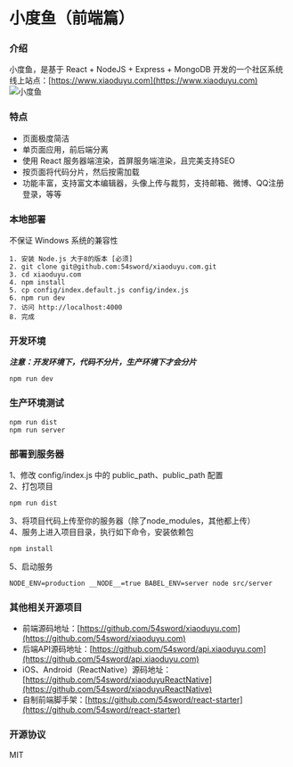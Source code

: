 # 小度鱼（前端篇）

### 介绍
小度鱼，是基于 React + NodeJS + Express + MongoDB 开发的一个社区系统  
线上站点：[https://www.xiaoduyu.com](https://www.xiaoduyu.com)  
![小度鱼](https://qncdn.xiaoduyu.com/1484410571.png "小度鱼")

### 特点
+ 页面极度简洁
+ 单页面应用，前后端分离
+ 使用 React 服务器端渲染，首屏服务端渲染，且完美支持SEO
+ 按页面将代码分片，然后按需加载
+ 功能丰富，支持富文本编辑器，头像上传与裁剪，支持邮箱、微博、QQ注册登录，等等

### 本地部署
不保证 Windows 系统的兼容性

```
1. 安装 Node.js 大于8的版本 [必须]  
2. git clone git@github.com:54sword/xiaoduyu.com.git  
3. cd xiaoduyu.com  
4. npm install  
5. cp config/index.default.js config/index.js  
6. npm run dev  
7. 访问 http://localhost:4000  
8. 完成
```

### 开发环境  

***注意：开发环境下，代码不分片，生产环境下才会分片***

```
npm run dev
```

### 生产环境测试


```
npm run dist
npm run server
```

### 部署到服务器
1、修改 config/index.js 中的 public_path、public_path 配置  
2、打包项目

```
npm run dist 
```
  
3、将项目代码上传至你的服务器（除了node_modules，其他都上传）  
4、服务上进入项目目录，执行如下命令，安装依赖包

```
npm install
```
5、启动服务  

```
NODE_ENV=production __NODE__=true BABEL_ENV=server node src/server
```

### 其他相关开源项目
 + 前端源码地址：[https://github.com/54sword/xiaoduyu.com](https://github.com/54sword/xiaoduyu.com)  
 + 后端API源码地址：[https://github.com/54sword/api.xiaoduyu.com](https://github.com/54sword/api.xiaoduyu.com)  
 + iOS、Android（ReactNative）源码地址：[https://github.com/54sword/xiaoduyuReactNative](https://github.com/54sword/xiaoduyuReactNative)  
 + 自制前端脚手架：[https://github.com/54sword/react-starter](https://github.com/54sword/react-starter)  

### 开源协议
MIT
